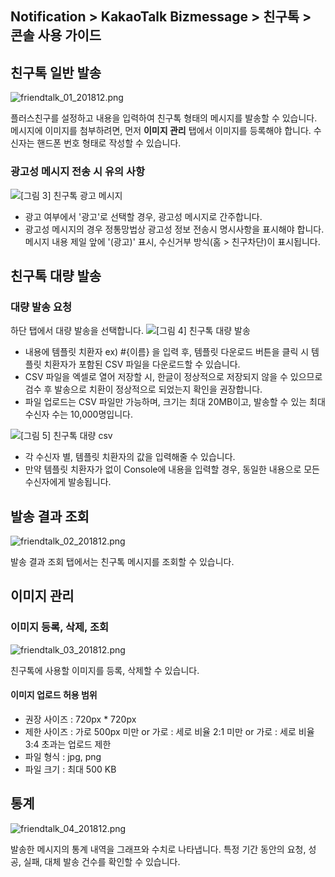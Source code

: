 ## Notification > KakaoTalk Bizmessage > 친구톡 > 콘솔 사용 가이드

## 친구톡 일반 발송

![friendtalk_01_201812.png](https://static.toastoven.net/prod_alimtalk/friendtalk_01_201812.png)

플러스친구를 설정하고 내용을 입력하여 친구톡 형태의 메시지를 발송할 수 있습니다.
메시지에 이미지를 첨부하려면, 먼저 **이미지 관리** 탭에서 이미지를 등록해야 합니다.
수신자는 핸드폰 번호 형태로 작성할 수 있습니다.

### 광고성 메시지 전송 시 유의 사항

![[그림 3] 친구톡 광고 메시지](http://static.toastoven.net/prod_alimtalk/friendtalk_02.png)

* 광고 여부에서 '광고'로 선택할 경우, 광고성 메시지로 간주합니다.
* 광고성 메시지의 경우 정통망법상 광고성 정보 전송시 명시사항을 표시해야 합니다. 메시지 내용 제일 앞에 '(광고)' 표시, 수신거부 방식(홈 > 친구차단)이 표시됩니다.

## 친구톡 대량 발송

### 대량 발송 요청
하단 탭에서 대량 발송을 선택합니다.
![[그림 4] 친구톡 대량 발송](http://static.toastoven.net/prod_alimtalk/friendtalk_mass_04.png)

* 내용에 템플릿 치환자 ex) #{이름} 을 입력 후, 템플릿 다운로드 버튼을 클릭 시 템플릿 치환자가 포함된 CSV 파일을 다운로드할 수 있습니다.
* CSV 파일을 엑셀로 열어 저장할 시, 한글이 정상적으로 저장되지 않을 수 있으므로 검수 후 발송으로 치환이 정상적으로 되었는지 확인을 권장합니다.
* 파일 업로드는 CSV 파일만 가능하며, 크기는 최대 20MB이고, 발송할 수 있는 최대 수신자 수는 10,000명입니다.

![[그림 5] 친구톡 대량 csv](http://static.toastoven.net/prod_alimtalk/friendtalk_mass_05.png)

* 각 수신자 별, 템플릿 치환자의 값을 입력해줄 수 있습니다.
* 만약 템플릿 치환자가 없이 Console에 내용을 입력할 경우, 동일한 내용으로 모든 수신자에게 발송됩니다.

## 발송 결과 조회

![friendtalk_02_201812.png](https://static.toastoven.net/prod_alimtalk/friendtalk_02_201812.png)

발송 결과 조회 탭에서는 친구톡 메시지를 조회할 수 있습니다.

## 이미지 관리

### 이미지 등록, 삭제, 조회

![friendtalk_03_201812.png](https://static.toastoven.net/prod_alimtalk/friendtalk_03_201812.png)

친구톡에 사용할 이미지를 등록, 삭제할 수 있습니다.

#### 이미지 업로드 허용 범위
* 권장 사이즈 : 720px * 720px
* 제한 사이즈 : 가로 500px 미만 or 가로 : 세로 비율 2:1 미만 or 가로 : 세로 비율 3:4 초과는 업로드 제한
* 파일 형식 : jpg, png
* 파일 크기 : 최대 500 KB

## 통계

![friendtalk_04_201812.png](https://static.toastoven.net/prod_alimtalk/friendtalk_04_201812.png)

발송한 메시지의 통계 내역을 그래프와 수치로 나타냅니다.
특정 기간 동안의 요청, 성공, 실패, 대체 발송 건수를 확인할 수 있습니다.
